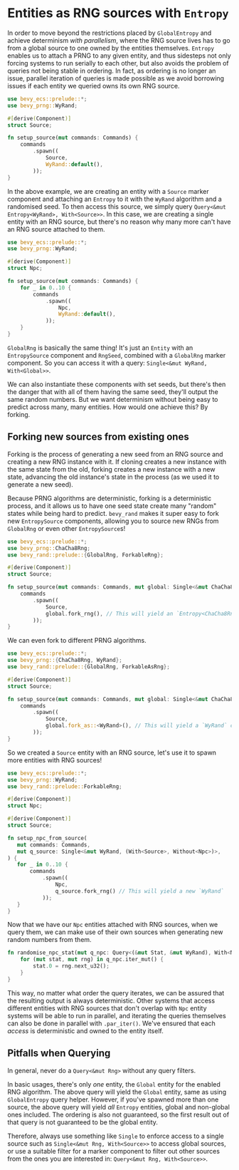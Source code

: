 # Entities as RNG sources with `Entropy`

In order to move beyond the restrictions placed by `GlobalEntropy` and achieve determinism *with parallelism*, where the RNG source lives has to go from a global source to one owned by the entities themselves. `Entropy` enables us to attach a PRNG to any given entity, and thus sidesteps not only forcing systems to run serially to each other, but also avoids the problem of queries not being stable in ordering. In fact, as ordering is no longer an issue, parallel iteration of queries is made possible as we avoid borrowing issues if each entity we queried owns its own RNG source.

```rust
use bevy_ecs::prelude::*;
use bevy_prng::WyRand;

#[derive(Component)]
struct Source;

fn setup_source(mut commands: Commands) {
    commands
        .spawn((
            Source,
            WyRand::default(),
        ));
}
```

In the above example, we are creating an entity with a `Source` marker component and attaching an `Entropy` to it with the `WyRand` algorithm and a randomised seed. To then access this source, we simply query `Query<&mut Entropy<WyRand>, With<Source>>`. In this case, we are creating a single entity with an RNG source, but there's no reason why many more can't have an RNG source attached to them.

```rust
use bevy_ecs::prelude::*;
use bevy_prng::WyRand;

#[derive(Component)]
struct Npc;

fn setup_source(mut commands: Commands) {
    for _ in 0..10 {
        commands
            .spawn((
                Npc,
                WyRand::default(),
            ));
    }
}
```

`GlobalRng` is basically the same thing! It's just an `Entity` with an `EntropySource` component and `RngSeed`, combined with a `GlobalRng` marker component. So you can access it with a query: `Single<&mut WyRand, With<Global>>`.

We can also instantiate these components with set seeds, but there's then the danger that with all of them having the same seed, they'll output the same random numbers. But we want determinism without being easy to predict across many, many entities. How would one achieve this? By forking.

## Forking new sources from existing ones

Forking is the process of generating a new seed from an RNG source and creating a new RNG instance with it. If cloning creates a new instance with the same state from the old, forking creates a new instance with a new state, advancing the old instance's state in the process (as we used it to generate a new seed).

Because PRNG algorithms are deterministic, forking is a deterministic process, and it allows us to have one seed state create many "random" states while being hard to predict. `bevy_rand` makes it super easy to fork new `EntropySource` components, allowing you to source new RNGs from `GlobalRng` or even other `EntropySource`s!

```rust
use bevy_ecs::prelude::*;
use bevy_prng::ChaCha8Rng;
use bevy_rand::prelude::{GlobalRng, ForkableRng};

#[derive(Component)]
struct Source;

fn setup_source(mut commands: Commands, mut global: Single<&mut ChaCha8Rng, With<GlobalRng>>) {
    commands
        .spawn((
            Source,
            global.fork_rng(), // This will yield an `Entropy<ChaCha8Rng>`
        ));
}
```

We can even fork to different PRNG algorithms.

```rust
use bevy_ecs::prelude::*;
use bevy_prng::{ChaCha8Rng, WyRand};
use bevy_rand::prelude::{GlobalRng, ForkableAsRng};

#[derive(Component)]
struct Source;

fn setup_source(mut commands: Commands, mut global: Single<&mut ChaCha8Rng, With<GlobalRng>>) {
    commands
        .spawn((
            Source,
            global.fork_as::<WyRand>(), // This will yield a `WyRand` component
        ));
}
```

So we created a `Source` entity with an RNG source, let's use it to spawn more entities with RNG sources!

```rust
use bevy_ecs::prelude::*;
use bevy_prng::WyRand;
use bevy_rand::prelude::ForkableRng;

#[derive(Component)]
struct Npc;

#[derive(Component)]
struct Source;

fn setup_npc_from_source(
   mut commands: Commands,
   mut q_source: Single<&mut WyRand, (With<Source>, Without<Npc>)>,
) {
   for _ in 0..10 {
       commands
           .spawn((
               Npc,
               q_source.fork_rng() // This will yield a new `WyRand`
           ));
   }
}
```

Now that we have our `Npc` entities attached with RNG sources, when we query them, we can make use of their own sources when generating new random numbers from them.

```rust ignore
fn randomise_npc_stat(mut q_npc: Query<(&mut Stat, &mut WyRand), With<Npc>>) {
    for (mut stat, mut rng) in q_npc.iter_mut() {
        stat.0 = rng.next_u32();
    }
}
```

This way, no matter what order the query iterates, we can be assured that the resulting output is always deterministic. Other systems that access different entities with RNG sources that don't overlap with `Npc` entity systems will be able to run in parallel, and iterating the queries themselves can also be done in parallel with `.par_iter()`. We've ensured that each *access* is deterministic and owned to the entity itself.

## Pitfalls when Querying

In general, never do a `Query<&mut Rng>` without any query filters.

In basic usages, there's only *one* entity, the `Global` entity for the enabled RNG algorithm. The above query will yield the `Global` entity, same as using `GlobalEntropy` query helper. However, if you've spawned more than one source, the above query will yield *all* `Entropy` entities, global and non-global ones included. The ordering is also not guaranteed, so the first result out of that query is not guaranteed to be the global entity.

Therefore, always use something like `Single` to enforce access to a single source such as `Single<&mut Rng, With<Source>>` to access global sources, or use a suitable filter for a marker component to filter out other sources from the ones you are interested in: `Query<&mut Rng, With<Source>>`.
